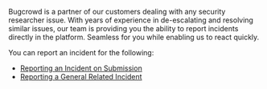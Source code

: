 Bugcrowd is a partner of our customers dealing with any security researcher issue. With years of experience in de-escalating and resolving similar issues, our team is providing you the ability to report incidents directly in the platform. Seamless for you while enabling us to react quickly.

You can report an incident for the following:
  * [Reporting an Incident on Submission](doc:reporting-an-incident-for-a-submission) 
  * [Reporting a General Related Incident](doc:reporting-a-general-related-incident)
